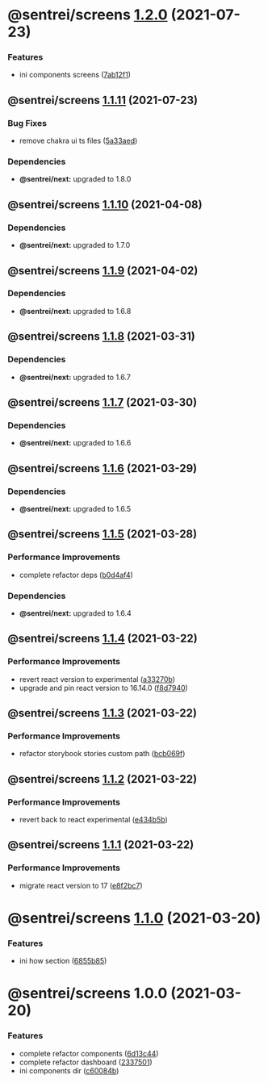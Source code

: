 # @sentrei/screens [1.2.0](https://github.com/sentrei/sentrei/compare/@sentrei/screens@1.1.11...@sentrei/screens@1.2.0) (2021-07-23)

### Features

- ini components screens ([7ab12f1](https://github.com/sentrei/sentrei/commit/7ab12f106068c80b4354efc69f49423449a69b00))

## @sentrei/screens [1.1.11](https://github.com/sentrei/sentrei/compare/@sentrei/screens@1.1.10...@sentrei/screens@1.1.11) (2021-07-23)

### Bug Fixes

- remove chakra ui ts files ([5a33aed](https://github.com/sentrei/sentrei/commit/5a33aedd8f2d13e9267a09bb4863615aa2571117))

### Dependencies

- **@sentrei/next:** upgraded to 1.8.0

## @sentrei/screens [1.1.10](https://github.com/sentrei/sentrei/compare/@sentrei/screens@1.1.9...@sentrei/screens@1.1.10) (2021-04-08)

### Dependencies

- **@sentrei/next:** upgraded to 1.7.0

## @sentrei/screens [1.1.9](https://github.com/sentrei/sentrei/compare/@sentrei/screens@1.1.8...@sentrei/screens@1.1.9) (2021-04-02)

### Dependencies

- **@sentrei/next:** upgraded to 1.6.8

## @sentrei/screens [1.1.8](https://github.com/sentrei/sentrei/compare/@sentrei/screens@1.1.7...@sentrei/screens@1.1.8) (2021-03-31)

### Dependencies

- **@sentrei/next:** upgraded to 1.6.7

## @sentrei/screens [1.1.7](https://github.com/sentrei/sentrei/compare/@sentrei/screens@1.1.6...@sentrei/screens@1.1.7) (2021-03-30)

### Dependencies

- **@sentrei/next:** upgraded to 1.6.6

## @sentrei/screens [1.1.6](https://github.com/sentrei/sentrei/compare/@sentrei/screens@1.1.5...@sentrei/screens@1.1.6) (2021-03-29)

### Dependencies

- **@sentrei/next:** upgraded to 1.6.5

## @sentrei/screens [1.1.5](https://github.com/sentrei/sentrei/compare/@sentrei/screens@1.1.4...@sentrei/screens@1.1.5) (2021-03-28)

### Performance Improvements

- complete refactor deps ([b0d4af4](https://github.com/sentrei/sentrei/commit/b0d4af47a9c4156fd24187ab78a8aa9607bd4b07))

### Dependencies

- **@sentrei/next:** upgraded to 1.6.4

## @sentrei/screens [1.1.4](https://github.com/sentrei/sentrei/compare/@sentrei/screens@1.1.3...@sentrei/screens@1.1.4) (2021-03-22)

### Performance Improvements

- revert react version to experimental ([a33270b](https://github.com/sentrei/sentrei/commit/a33270bc053426f7b53305eca7ebe6b4076668f5))
- upgrade and pin react version to 16.14.0 ([f8d7940](https://github.com/sentrei/sentrei/commit/f8d794076af5c20033436b4eeae4729e2237f75c))

## @sentrei/screens [1.1.3](https://github.com/sentrei/sentrei/compare/@sentrei/screens@1.1.2...@sentrei/screens@1.1.3) (2021-03-22)

### Performance Improvements

- refactor storybook stories custom path ([bcb069f](https://github.com/sentrei/sentrei/commit/bcb069f32f78e30bcfb51b16809204fe8c3a6306))

## @sentrei/screens [1.1.2](https://github.com/sentrei/sentrei/compare/@sentrei/screens@1.1.1...@sentrei/screens@1.1.2) (2021-03-22)

### Performance Improvements

- revert back to react experimental ([e434b5b](https://github.com/sentrei/sentrei/commit/e434b5bf19e7021e5b325140fdfa948f3cb750b9))

## @sentrei/screens [1.1.1](https://github.com/sentrei/sentrei/compare/@sentrei/screens@1.1.0...@sentrei/screens@1.1.1) (2021-03-22)

### Performance Improvements

- migrate react version to 17 ([e8f2bc7](https://github.com/sentrei/sentrei/commit/e8f2bc7089f1b52d9126af309b37dc48080a4421))

# @sentrei/screens [1.1.0](https://github.com/sentrei/sentrei/compare/@sentrei/screens@1.0.0...@sentrei/screens@1.1.0) (2021-03-20)

### Features

- ini how section ([6855b85](https://github.com/sentrei/sentrei/commit/6855b85b1da35d6ff6ac232b71818d1672607a5b))

# @sentrei/screens 1.0.0 (2021-03-20)

### Features

- complete refactor components ([6d13c44](https://github.com/sentrei/sentrei/commit/6d13c44e7b58c1eee353a7c3b9e71edfaa764096))
- complete refactor dashboard ([2337501](https://github.com/sentrei/sentrei/commit/2337501423d8770572c232c858fac71c0599327c))
- ini components dir ([c60084b](https://github.com/sentrei/sentrei/commit/c60084b60ab6692d851372080135e05a0490454a))
